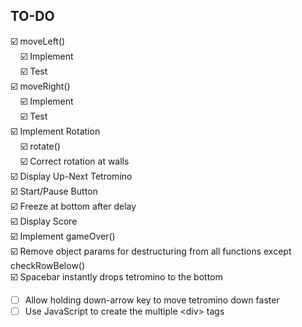 ## TO-DO
:ballot_box_with_check: moveLeft()<br>
&nbsp;&nbsp;&nbsp;&nbsp;:ballot_box_with_check: Implement<br> 
&nbsp;&nbsp;&nbsp;&nbsp;:ballot_box_with_check: Test<br>
:ballot_box_with_check: moveRight()<br>
&nbsp;&nbsp;&nbsp;&nbsp;:ballot_box_with_check: Implement<br>
&nbsp;&nbsp;&nbsp;&nbsp;:ballot_box_with_check: Test<br>
:ballot_box_with_check: Implement Rotation<br>
&nbsp;&nbsp;&nbsp;&nbsp;:ballot_box_with_check: rotate()<br>
&nbsp;&nbsp;&nbsp;&nbsp;:ballot_box_with_check: Correct rotation at walls<br>
:ballot_box_with_check: Display Up-Next Tetromino<br>
:ballot_box_with_check: Start/Pause Button<br>
:ballot_box_with_check: Freeze at bottom after delay<br>
:ballot_box_with_check: Display Score<br>
:ballot_box_with_check: Implement gameOver()<br>
:ballot_box_with_check: Remove object params for destructuring from all functions except checkRowBelow()<br>
:ballot_box_with_check: Spacebar instantly drops tetromino to the bottom<br>
- [ ] Allow holding down-arrow key to move tetromino down faster
- [ ] Use JavaScript to create the multiple \<div\> tags
<br>